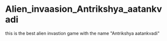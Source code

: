 # Alien_invaasion_Antrikshya_aatankvadi

this is the best alien invastion game with the name "Antrikshya aatankvadi"
